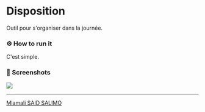 # Disposition
Outil pour s'organiser dans la journée.

### ⚙ How to run it
C'est simple.

### 📸 Screenshots 

<img src="img/screen%20(1).png">


---
[Mlamali SAID SALIMO](https://www.linkedin.com/in/mlamalisaidsalimo)  <br/>
